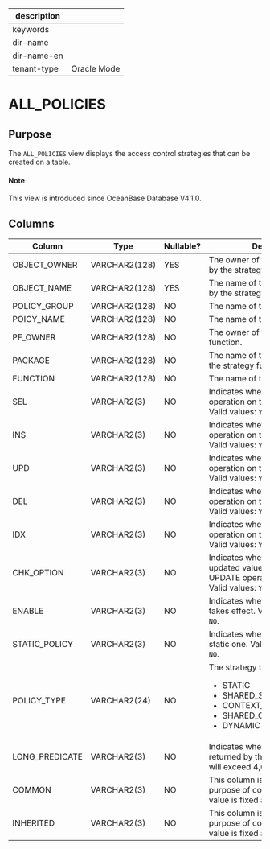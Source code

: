 |description||
|---|---|
|keywords||
|dir-name||
|dir-name-en||
|tenant-type|Oracle Mode|

# ALL_POLICIES

## Purpose

The `ALL_POLICIES` view displays the access control strategies that can be created on a table. 

<main id="notice" type='explain'>
  <h4>Note</h4>
  <p>This view is introduced since OceanBase Database V4.1.0. </p>
</main>

## Columns

| Column | Type | Nullable? | Description |
| --- | --- | --- | --- |
| OBJECT_OWNER | VARCHAR2(128) | YES | The owner of the object controlled by the strategy. |
| OBJECT_NAME | VARCHAR2(128) | YES | The name of the object controlled by the strategy. |
| POLICY_GROUP | VARCHAR2(128) | NO | The name of the strategy group. |
| POICY_NAME | VARCHAR2(128) | NO | The name of the strategy. |
| PF_OWNER | VARCHAR2(128) | NO | The owner of the strategy function. |
| PACKAGE | VARCHAR2(128) | NO | The name of the package where the strategy function is located. |
| FUNCTION | VARCHAR2(128) | NO | The name of the strategy function. |
| SEL | VARCHAR2(3) | NO | Indicates whether the SELECT operation on the object is affected. Valid values: `YES` and `NO`. |
| INS | VARCHAR2(3) | NO | Indicates whether the INSERT operation on the object is affected. Valid values: `YES` and `NO`. |
| UPD | VARCHAR2(3) | NO | Indicates whether the UPDATE operation on the object is affected. Valid values: `YES` and `NO`. |
| DEL | VARCHAR2(3) | NO | Indicates whether the DELETE operation on the object is affected. Valid values: `YES` and `NO`. |
| IDX | VARCHAR2(3) | NO | Indicates whether the INDEX operation on the object is affected. Valid values: `YES` and `NO`. |
| CHK_OPTION | VARCHAR2(3) | NO | Indicates whether check on the updated value for the INSERT or UPDATE operation is affected. Valid values: `YES` and `NO`. |
| ENABLE | VARCHAR2(3) | NO | Indicates whether the strategy takes effect. Valid values: `YES` and `NO`. |
| STATIC_POLICY | VARCHAR2(3) | NO | Indicates whether the strategy is a static one. Valid values: `YES` and `NO`. |
| POLICY_TYPE | VARCHAR2(24) | NO | The strategy type. Valid values:<ul><li> STATIC  </li><li> SHARED_STATIC </li><li>CONTEXT_SENSITIVE </li><li>  SHARED_CONTEXT_SENSITIVE</li><li>DYNAMIC </li></ul> |
| LONG_PREDICATE | VARCHAR2(3) | NO | Indicates whether the predicate returned by the strategy function will exceed 4,000 bytes in length. |
| COMMON | VARCHAR2(3) | NO | This column is used only for the purpose of compatibility, and the value is fixed at `NO`.  |
| INHERITED | VARCHAR2(3) | NO | This column is used only for the purpose of compatibility, and the value is fixed at `NO`.  |
